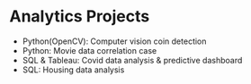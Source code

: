 # Analytics Projects
* Python(OpenCV): Computer vision coin detection 
* Python: Movie data correlation case
* SQL & Tableau: Covid data analysis & predictive dashboard
* SQL: Housing data analysis
